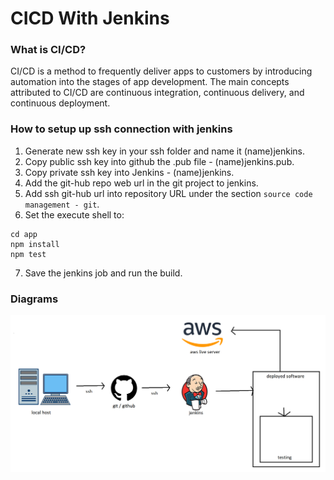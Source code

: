 # CICD With Jenkins

### What is CI/CD?

CI/CD is a method to frequently deliver apps to customers by introducing automation into the stages of app development. The main concepts attributed to CI/CD are continuous integration, continuous delivery, and continuous deployment.

### How to setup up ssh connection with jenkins

1) Generate new ssh key in your ssh folder and name it (name)jenkins.
2) Copy public ssh key into github the .pub file - (name)jenkins.pub.
3) Copy private ssh key into Jenkins - (name)jenkins.
4) Add the git-hub repo web url in the git project to jenkins.
5) Add ssh git-hub url into repository URL under the section `source code management - git`.
6) Set the execute shell to:
```
cd app
npm install
npm test
```
7) Save the jenkins job and run the build.

### Diagrams

![Jenkins Pipeline](images/jenkinspipeline.png)

